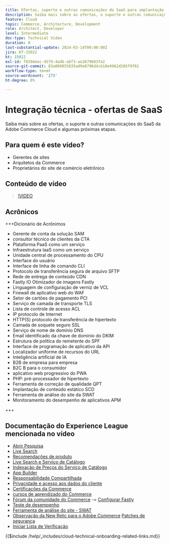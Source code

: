 ```yaml
---
title: Ofertas, suporte e outras comunicações do SaaS para implantação da Adobe Commerce Cloud e algumas próximas etapas
description: Saiba mais sobre as ofertas, o suporte e outras comunicações do SaaS da Adobe Commerce Cloud e algumas próximas etapas.
feature: Cloud
topic: Commerce, Architecture, Development
role: Architect, Developer
level: Intermediate
doc-type: Technical Video
duration: 0
last-substantial-update: 2024-03-14T00:00:00Z
jira: KT-15022
kt: 15022
exl-id: f8394eec-4579-4adb-abf3-ae2679683fe2
source-git-commit: 83a809855835ad9e8796d4cb18e4962d205f9f82
workflow-type: tm+mt
source-wordcount: '273'
ht-degree: 0%

---
```


# Integração técnica - ofertas de SaaS

Saiba mais sobre as ofertas, o suporte e outras comunicações do SaaS da Adobe Commerce Cloud e algumas próximas etapas.

## Para quem é este vídeo?

- Gerentes de sites
- Arquitetos da Commerce
- Proprietários do site de comércio eletrônico

## Conteúdo de vídeo

>[!VIDEO](https://video.tv.adobe.com/v/3432841?learn=on&enablevpops&captions=por_br)

## Acrônicos

+++Dicionário de Acrônimos

- Gerente de conta da solução SAM
- consultor técnico de clientes da CTA
- Plataforma PaaS como um serviço
- Infraestrutura IaaS como um serviço
- Unidade central de processamento do CPU
- Interface do usuário
- Interface de linha de comando CLI
- Protocolo de transferência segura de arquivo SFTP
- Rede de entrega de conteúdo CDN
- Fastly IO Otimizador de imagens Fastly
- Linguagem de configuração de verniz de VCL
- Firewall de aplicativo web do WAF
- Setor de cartões de pagamento PCI
- Serviço de camada de transporte TLS
- Lista de controle de acesso ACL
- IP protocolo de Internet
- HTTP(S) protocolo de transferência de hipertexto
- Camada de soquete seguro SSL
- Serviço de nome de domínio DNS
- Email identificado da chave de domínio do DKIM
- Estrutura de política do remetente do SPF
- Interface de programação de aplicativo da API
- Localizador uniforme de recursos do URL
- Inteligência artificial de IA
- B2B de empresa para empresa
- B2C B para o consumidor
- aplicativo web progressivo do PWA
- PHP: pré-processador de hipertexto
- Ferramenta de correção de qualidade QPT
- Implantação de conteúdo estático SCD
- Ferramenta de análise do site da SWAT
- Monitoramento do desempenho de aplicativos APM

+++

## Documentação do Experience League mencionada no vídeo

- [Abrir Pesquisa](https://experienceleague.adobe.com/docs/commerce-cloud-service/user-guide/configure/service/opensearch.html?lang=pt-BR)
- [Live Search](https://experienceleague.adobe.com/docs/commerce-merchant-services/live-search/overview.html?lang=pt-BR)
- [Recomendações de produto](https://experienceleague.adobe.com/docs/commerce-merchant-services/product-recommendations/overview.html?lang=pt-BR)
- [Live Search e Serviço de Catálogo](https://experienceleague.adobe.com/docs/events/adobe-developers-live-recordings/2023/nov2023/nov-commerce/commerce-search-and-catalog-service.html?lang=pt-BR)
- [Indexação de Preços do Serviço de Catálogo](https://experienceleague.adobe.com/docs/commerce-merchant-services/price-indexer/price-indexing.html?lang=pt-BR)
- [App Builder](https://experienceleague.adobe.com/docs/commerce-learn/tutorials/adobe-developer-app-builder/app-builder-technical-overview.html?lang=pt-BR)
- [Responsabilidade Compartilhada](https://experienceleague.adobe.com/docs/commerce-operations/security-and-compliance/shared-responsibility.html?lang=pt-BR)
- [Privacidade e acesso aos dados do cliente](https://experienceleague.adobe.com/docs/commerce-knowledge-base/kb/announcements/commerce-announcements/adobe-support-customer-data-access-and-privacy.html?lang=pt-BR)
- [Certificações da Commerce](https://experienceleague.adobe.com/docs/certification/program/technical-certifications/ac/ac-overview.html?lang=pt-BR)
- [cursos de aprendizado do Commerce](https://learning.adobe.com/catalog.html?products=Commerce)
- [Fórum da comunidade do Commerce](https://community.magento.com/)
-= [Configurar Fastly](https://experienceleague.adobe.com/docs/commerce-cloud-service/user-guide/cdn/setup-fastly/fastly-configuration.html?lang=pt-BR)
- [Teste de desempenho](https://experienceleague.adobe.com/pt-br/docs/commerce-operations/implementation-playbook/best-practices/maintenance/backend-performance)
- [Ferramenta de análise do site - SWAT](https://experienceleague.adobe.com/docs/commerce-knowledge-base/kb/support-tools/site-wide-analysis-tool/swat-tool-overview.html?lang=pt-BR&)
- [Observação da New Relic para o Adobe Commerce](https://experienceleague.adobe.com/docs/commerce-operations/tools/observation-for-adobe-commerce/intro.html?lang=pt-BR)
  [Patches de segurança](https://experienceleague.adobe.com/docs/commerce-operations/release/notes/security-patches/overview.html?lang=pt-BR)
- [Iniciar Lista de Verificação](https://experienceleague.adobe.com/docs/commerce-cloud-service/user-guide/launch/checklist.html?lang=pt-BR)

{{$include /help/_includes/cloud-technical-onboarding-related-links.md}}
